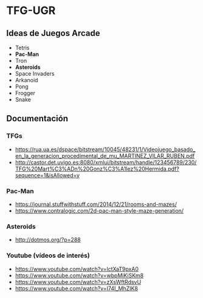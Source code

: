 # TFG-UGR

## Ideas de Juegos Arcade

- Tetris
- **Pac-Man**
- Tron
- **Asteroids**
- Space Invaders
- Arkanoid
- Pong
- Frogger
- Snake


## Documentación

### TFGs

+ https://rua.ua.es/dspace/bitstream/10045/48231/1/Videojuego_basado_en_la_generacion_procedimental_de_mu_MARTINEZ_VILAR_RUBEN.pdf
+ http://castor.det.uvigo.es:8080/xmlui/bitstream/handle/123456789/230/TFG%20Mart%C3%ADn%20Gonz%C3%A1lez%20Hermida.pdf?sequence=1&isAllowed=y

### Pac-Man

+ https://journal.stuffwithstuff.com/2014/12/21/rooms-and-mazes/
+ https://www.contralogic.com/2d-pac-man-style-maze-generation/

### Asteroids

+ http://dotmos.org/?p=288

### Youtube (vídeos de interés)

+ https://www.youtube.com/watch?v=lctXaT9pxA0
+ https://www.youtube.com/watch?v=wbpMiKiSKm8
+ https://www.youtube.com/watch?v=zXsWftRdsvU
+ https://www.youtube.com/watch?v=I74I_MhZIK8
